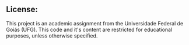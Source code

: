 ## License:

This project is an academic assignment from the Universidade Federal de Goiás (UFG). This code and it's content are restricted for educational purposes, unless otherwise specified.
